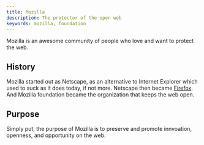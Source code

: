 ```yaml
---
title: Mozilla
description: The protector of the open web
keywords: mozilla, foundation
---
```

Mozilla is an awesome community of people who love and want to protect the web.

## History ##
Mozilla started out as Netscape, as an alternative to Internet Explorer which used to suck as it does today, if not more. Netscape then became [Firefox](/firefox/). And Mozilla foundation became the organization that keeps the web open.

## Purpose ##
Simply put, the purpose of Mozilla is to preserve and promote innvoation, openness, and opportunity on the web.
